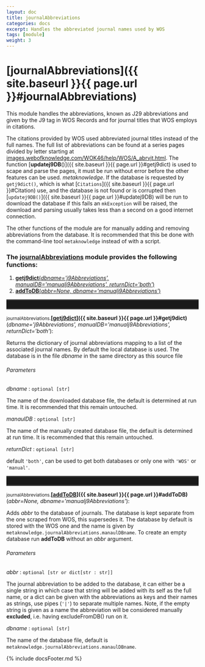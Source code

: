 ```yaml
---
layout: doc
title: journalAbbreviations
categories: docs
excerpt: Handles the abbreviated journal names used by WOS
tags: [module]
weight: 3
---
```

<a name="journalAbbreviations"></a>

# [journalAbbreviations]({{ site.baseurl }}{{ page.url }}#journalAbbreviations)

This module handles the abbreviations, known as J29 abbreviations and given by the J9 tag in WOS Records and for journal titles that WOS employs in citations.

The citations provided by WOS used abbreviated journal titles instead of the full names. The full list of abbreviations can be found at a series pages divided by letter starting at [images.webofknowledge.com/WOK46/help/WOS/A_abrvjt.html](http://images.webofknowledge.com/WOK46/help/WOS/A_abrvjt.html). The function [**updatej9DB**()]({{ site.baseurl }}{{ page.url }}#getj9dict) is used to scape and parse the pages, it must be run without error before the other features can be used. _metaknowledge_. If the database is requested by `getj9dict()`, which is what [`Citations`]({{ site.baseurl }}{{ page.url }}#Citation) use, and the database is not found or is corrupted then [`updatej9DB()`]({{ site.baseurl }}{{ page.url }}#updatej9DB) will be run to download the database if this fails an `mkException` will be raised, the download and parsing usually takes less than a second on a good internet connection.

The other functions of the module are for manually adding and removing abbreviations from the database. It is recommended that this be done with the command-line tool `metaknowledge` instead of with a script.




<h3><a name="journalAbbreviations">The <a href="#journalAbbreviations"><u>journalAbbreviations</u></a> module provides the following functions:</a></h3>

<ol class="post-list">
<li><article><a href="#getj9dict"><b>getj9dict</b>(<i>dbname='j9Abbreviations', manualDB='manualj9Abbreviations', returnDict='both'</i>)</a></article></li>
<li><article><a href="#addToDB"><b>addToDB</b>(<i>abbr=None, dbname='manualj9Abbreviations'</i>)</a></article></li>
</ol>
<hr style="padding: 0;border: none;border-width: 3px;height: 20px;color: #333;text-align: center;border-top-style: solid;border-bottom-style: solid;">

<a name="getj9dict"></a><small>journalAbbreviations.</small>**[<ins>getj9dict</ins>]({{ site.baseurl }}{{ page.url }}#getj9dict)**(_dbname='j9Abbreviations', manualDB='manualj9Abbreviations', returnDict='both'_):

Returns the dictionary of journal abbreviations mapping to a list of the associated journal names. By default the local database is used. The database is in the file _dbname_ in the same directory as this source file

###### Parameters

_dbname_ : `optional [str]`

 The name of the downloaded database file, the default is determined at run time. It is recommended that this remain untouched.

_manaulDB_ : `optional [str]`

 The name of the manually created database file, the default is determined at run time. It is recommended that this remain untouched.

_returnDict_ : `optional [str]`

 default `'both'`, can be used to get both databases or only one  with `'WOS'` or `'manual'`.


<hr style="padding: 0;border: none;border-width: 3px;height: 20px;color: #333;text-align: center;border-top-style: solid;border-bottom-style: solid;">

<a name="addToDB"></a><small>journalAbbreviations.</small>**[<ins>addToDB</ins>]({{ site.baseurl }}{{ page.url }}#addToDB)**(_abbr=None, dbname='manualj9Abbreviations'_):

Adds _abbr_ to the database of journals. The database is kept separate from the one scraped from WOS, this supersedes it. The database by default is stored with the WOS one and the name is given by `metaknowledge.journalAbbreviations.manaulDBname`. To create an empty database run **addToDB** without an _abbr_ argument.

###### Parameters

_abbr_ : `optional [str or dict[str : str]]`

 The journal abbreviation to be added to the database, it can either be a single string in which case that string will be added with its self as the full name, or a dict can be given with the abbreviations as keys and their names as strings, use pipes (`'|'`) to separate multiple names. Note, if the empty string is given as a name the abbreviation will be considered manually __excluded__, i.e. having excludeFromDB() run on it.

_dbname_ : `optional [str]`

 The name of the database file, default is `metaknowledge.journalAbbreviations.manaulDBname`.



{% include docsFooter.md %}